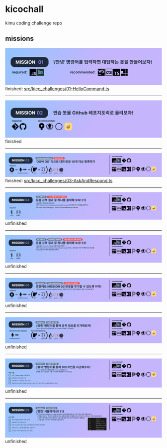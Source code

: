 # kicochall
kimu coding challenge repo

## missions
![](docs/missions/mission01.png)
finished: [src/kico_challenges/01-HelloCommand.ts](src/kico_challenges/01-HelloCommand.ts)

---

![](docs/missions/mission02.png)
finished

---

![](docs/missions/mission03.png)
finished: [src/kico_challenges/03-AskAndRespond.ts](src/kico_challenges/03-AskAndRespond.ts)

---

![](docs/missions/mission04.png)
unfinished

---

![](docs/missions/mission05.png)
unfinished

---

![](docs/missions/mission06.png)
unfinished

---

![](docs/missions/mission07.png)
unfinished

---

![](docs/missions/mission08.png)
unfinished

---

![](docs/missions/mission09.png)
unfinished
